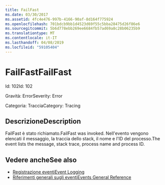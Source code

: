 ```yaml
---
title: FailFast
ms.date: 03/30/2017
ms.assetid: 4fc4e476-997b-4166-90af-8d164f775924
ms.openlocfilehash: 701bdcb9bb1d4523d69f55c5bba28475d26f86e6
ms.sourcegitcommit: 5b6d778ebb269ee6684fb57ad69a8c28b06235b9
ms.translationtype: MT
ms.contentlocale: it-IT
ms.lasthandoff: 04/08/2019
ms.locfileid: "59105404"
---
```

# <a name="failfast"></a><span data-ttu-id="1b789-102">FailFast</span><span class="sxs-lookup"><span data-stu-id="1b789-102">FailFast</span></span>
<span data-ttu-id="1b789-103">Id: 102</span><span class="sxs-lookup"><span data-stu-id="1b789-103">Id: 102</span></span>  
  
 <span data-ttu-id="1b789-104">Gravità: Error</span><span class="sxs-lookup"><span data-stu-id="1b789-104">Severity: Error</span></span>  
  
 <span data-ttu-id="1b789-105">Categoria: Traccia</span><span class="sxs-lookup"><span data-stu-id="1b789-105">Category: Tracing</span></span>  
  
## <a name="description"></a><span data-ttu-id="1b789-106">Descrizione</span><span class="sxs-lookup"><span data-stu-id="1b789-106">Description</span></span>  
 <span data-ttu-id="1b789-107">FailFast è stato richiamato.</span><span class="sxs-lookup"><span data-stu-id="1b789-107">FailFast was invoked.</span></span> <span data-ttu-id="1b789-108">Nell'evento vengono elencati il messaggio, la traccia dello stack, il nome e l'ID del processo.</span><span class="sxs-lookup"><span data-stu-id="1b789-108">The event lists the message, stack trace, process name and process ID.</span></span>  
  
## <a name="see-also"></a><span data-ttu-id="1b789-109">Vedere anche</span><span class="sxs-lookup"><span data-stu-id="1b789-109">See also</span></span>

- [<span data-ttu-id="1b789-110">Registrazione eventi</span><span class="sxs-lookup"><span data-stu-id="1b789-110">Event Logging</span></span>](../../../../../docs/framework/wcf/diagnostics/event-logging/index.md)
- [<span data-ttu-id="1b789-111">Riferimenti generali sugli eventi</span><span class="sxs-lookup"><span data-stu-id="1b789-111">Events General Reference</span></span>](../../../../../docs/framework/wcf/diagnostics/event-logging/events-general-reference.md)
